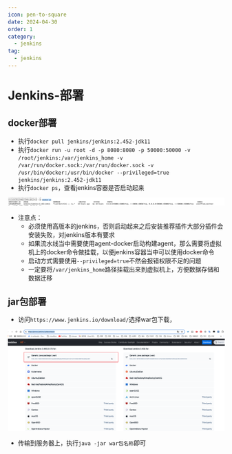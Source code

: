 ```yaml
---
icon: pen-to-square
date: 2024-04-30
order: 1
category:
  - jenkins
tag:
  - jenkins
---
```


# Jenkins-部署

## docker部署

- 执行`docker pull jenkins/jenkins:2.452-jdk11`
- 执行`docker run -u root -d -p 8080:8080 -p 50000:50000 -v /root/jenkins:/var/jenkins_home -v /var/run/docker.sock:/var/run/docker.sock -v /usr/bin/docker:/usr/bin/docker --privileged=true jenkins/jenkins:2.452-jdk11`
- 执行`docker ps`，查看jenkins容器是否启动起来

![image-20240430152132391](images/image-20240430152132391.png)

- 注意点：
  - 必须使用高版本的jenkins，否则启动起来之后安装推荐插件大部分插件会安装失败，对jenkins版本有要求
  - 如果流水线当中需要使用agent-docker启动构建agent，那么需要将虚拟机上的docker命令做挂载，以便jenkins容器当中可以使用docker命令
  - 启动方式需要使用`--privileged=true`不然会报错权限不足的问题
  - 一定要将`/var/jenkins_home`路径挂载出来到虚拟机上，方便数据存储和数据迁移

## jar包部署

- 访问`https://www.jenkins.io/download/`选择war包下载，

![image-20240430152253804](images/image-20240430152253804.png)

- 传输到服务器上，执行`java -jar war包名称`即可